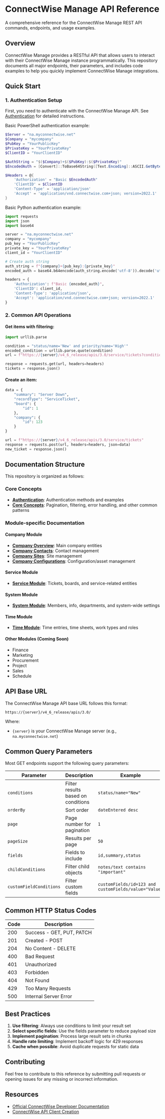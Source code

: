 # ConnectWise Manage API Reference

A comprehensive reference for the ConnectWise Manage REST API commands, endpoints, and usage examples.

## Overview

ConnectWise Manage provides a RESTful API that allows users to interact with their ConnectWise Manage instance programmatically. This repository documents all major endpoints, their parameters, and includes code examples to help you quickly implement ConnectWise Manage integrations.

## Quick Start

### 1. Authentication Setup

First, you need to authenticate with the ConnectWise Manage API. See [Authentication](authentication.md) for detailed instructions.

Basic PowerShell authentication example:
```powershell
$Server = "na.myconnectwise.net"
$Company = "mycompany"
$PubKey = "YourPublicKey"
$PrivateKey = "YourPrivateKey"
$ClientID = "YourClientID"

$AuthString = "$($Company)+$($PubKey):$($PrivateKey)"
$EncodedAuth = [Convert]::ToBase64String([Text.Encoding]::ASCII.GetBytes($AuthString))

$Headers = @{
    'Authorization' = "Basic $EncodedAuth"
    'ClientID' = $ClientID
    'Content-Type' = 'application/json'
    'Accept' = 'application/vnd.connectwise.com+json; version=2022.1'
}
```

Basic Python authentication example:
```python
import requests
import json
import base64

server = "na.myconnectwise.net"
company = "mycompany"
pub_key = "YourPublicKey"
private_key = "YourPrivateKey"
client_id = "YourClientID"

# Create auth string
auth_string = f"{company}+{pub_key}:{private_key}"
encoded_auth = base64.b64encode(auth_string.encode('utf-8')).decode('utf-8')

headers = {
    'Authorization': f"Basic {encoded_auth}",
    'ClientID': client_id,
    'Content-Type': 'application/json',
    'Accept': 'application/vnd.connectwise.com+json; version=2022.1'
}
```

### 2. Common API Operations

#### Get items with filtering:
```python
import urllib.parse

condition = "status/name='New' and priority/name='High'"
encoded_condition = urllib.parse.quote(condition)
url = f"https://{server}/v4_6_release/apis/3.0/service/tickets?conditions={encoded_condition}"

response = requests.get(url, headers=headers)
tickets = response.json()
```

#### Create an item:
```python
data = {
    "summary": "Server Down",
    "recordType": "ServiceTicket",
    "board": {
        "id": 1
    },
    "company": {
        "id": 123
    }
}

url = f"https://{server}/v4_6_release/apis/3.0/service/tickets"
response = requests.post(url, headers=headers, json=data)
new_ticket = response.json()
```

## Documentation Structure

This repository is organized as follows:

### Core Concepts

- **[Authentication](authentication.md)**: Authentication methods and examples
- **[Core Concepts](core-concepts.md)**: Pagination, filtering, error handling, and other common patterns

### Module-specific Documentation

#### Company Module
- [**Company Overview**](modules/company.md): Main company entities
- [**Company Contacts**](modules/company_contacts.md): Contact management
- [**Company Sites**](modules/company_sites.md): Site management
- [**Company Configurations**](modules/company_configurations.md): Configuration/asset management

#### Service Module
- [**Service Module**](modules/service.md): Tickets, boards, and service-related entities

#### System Module
- [**System Module**](modules/system.md): Members, info, departments, and system-wide settings

#### Time Module
- [**Time Module**](modules/time.md): Time entries, time sheets, work types and roles

#### Other Modules (Coming Soon)
- Finance
- Marketing
- Procurement
- Project
- Sales
- Schedule

## API Base URL

The ConnectWise Manage API base URL follows this format:
```
https://{server}/v4_6_release/apis/3.0/
```

Where:
- `{server}` is your ConnectWise Manage server (e.g., `na.myconnectwise.net`)

## Common Query Parameters

Most GET endpoints support the following query parameters:

| Parameter | Description | Example |
|-----------|-------------|---------|
| `conditions` | Filter results based on conditions | `status/name="New"` |
| `orderBy` | Sort order | `dateEntered desc` |
| `page` | Page number for pagination | `1` |
| `pageSize` | Results per page | `50` |
| `fields` | Fields to include | `id,summary,status` |
| `childConditions` | Filter child objects | `notes/text contains "important"` |
| `customFieldConditions` | Filter custom fields | `customFields/id=123 and customFields/value="Value"` |

## Common HTTP Status Codes

| Code | Description |
|------|-------------|
| 200 | Success - GET, PUT, PATCH |
| 201 | Created - POST |
| 204 | No Content - DELETE |
| 400 | Bad Request |
| 401 | Unauthorized |
| 403 | Forbidden |
| 404 | Not Found |
| 429 | Too Many Requests |
| 500 | Internal Server Error |

## Best Practices

1. **Use filtering**: Always use conditions to limit your result set
2. **Select specific fields**: Use the fields parameter to reduce payload size
3. **Implement pagination**: Process large result sets in chunks
4. **Handle rate limiting**: Implement backoff logic for 429 responses
5. **Cache when possible**: Avoid duplicate requests for static data

## Contributing

Feel free to contribute to this reference by submitting pull requests or opening issues for any missing or incorrect information.

## Resources

- [Official ConnectWise Developer Documentation](https://developer.connectwise.com/Products/Manage/REST)
- [ConnectWise API Client Creation](https://developer.connectwise.com/ClientID)
